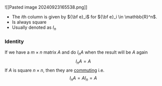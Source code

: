 ![[Pasted image 20240923165538.png]]

- The $i$th column is given by ${\bf e}_i$ for ${\bf e}_i \in \mathbb{R}^n$. 
- Is always square
- Usually denoted as $I_n$
### Identity
If we have a $m \times n$ matrix $A$ and do $I_nA$ when the result will be $A$ again
$$
I_nA = A
$$
If $A$ is square $n \times n$, then they are [commuting](4.2%20Linear%20transformations%20and%20matrix%20operations.md) i.e.
$$
I_nA = AI_n =A
$$